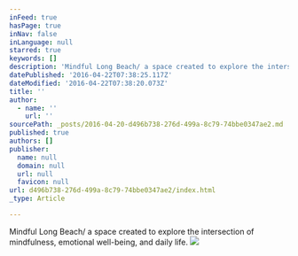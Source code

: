 ```yaml
---
inFeed: true
hasPage: true
inNav: false
inLanguage: null
starred: true
keywords: []
description: 'Mindful Long Beach/ a space created to explore the intersection of mindfulness, emotional well-being, and daily life.'
datePublished: '2016-04-22T07:38:25.117Z'
dateModified: '2016-04-22T07:38:20.073Z'
title: ''
author:
  - name: ''
    url: ''
sourcePath: _posts/2016-04-20-d496b738-276d-499a-8c79-74bbe0347ae2.md
published: true
authors: []
publisher:
  name: null
  domain: null
  url: null
  favicon: null
url: d496b738-276d-499a-8c79-74bbe0347ae2/index.html
_type: Article

---
```

Mindful Long Beach/ a space created to explore the intersection of mindfulness, emotional well-being, and daily life.
![](https://the-grid-user-content.s3-us-west-2.amazonaws.com/0bc2e7c6-2793-49e9-b8f3-f428bbc493fa.jpg)